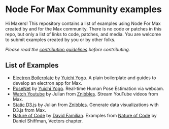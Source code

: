 # Node For Max Community examples

Hi Maxers! This repository contains a list of examples using Node For Max created by and for the Max community. There is no code or patches in this repo, but only a list of links to code, patches, and media. You are welcome to submit examples created by you or by other folks.

_Please read the [contribution guidelines](https://github.com/Cycling74/n4m-community/blob/master/CONTRIBUTING.md) before contributing._

## List of Examples

- [Electron Boilerplate](https://github.com/yuichkun/n4m-electron-ui) by [Yuichi Yogo](https://github.com/yuichkun). A plain boilerplate and guides to develop an electron app for Max.
- [PoseNet](https://github.com/Cycling74/n4m-examples/tree/f612e4f8005894e2308570fad89e0883d46bd020/posenet) by [Yuichi Yogo](https://github.com/yuichkun). Real-time Human Pose Estimation via webcam.
- [Watch Youtube](https://github.com/Cycling74/n4m-examples/tree/6f96aa8aef7716e6790f936baf7646d169e7dce1/watch-youtube) by Julian from [Znibbles](https://www.znibbl.es/). Stream YouTube videos from Max.
- [Static D3.js](https://github.com/Cycling74/n4m-examples/tree/8a92f9e492e7f3e6414c92c2fc37831f28f277a2/static-d3js) by Julian from [Znibbles](https://www.znibbl.es/). Generate data visualizations with D3.js from Max.
- [Nature of Code](https://github.com/dfamil/n4m-examples/tree/master/natureofcode) by [David Familian](https://github.com/dfamil). Examples from [Nature of Code](https://natureofcode.com/) by Daniel Shiffman, Vectors chapter.
